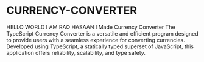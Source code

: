 # CURRENCY-CONVERTER
HELLO WORLD I AM RAO HASAAN I Made Currency Converter The TypeScript Currency Converter is a versatile and efficient program designed to provide users with a seamless experience for converting currencies. Developed using TypeScript, a statically typed superset of JavaScript, this application offers reliability, scalability, and type safety.
